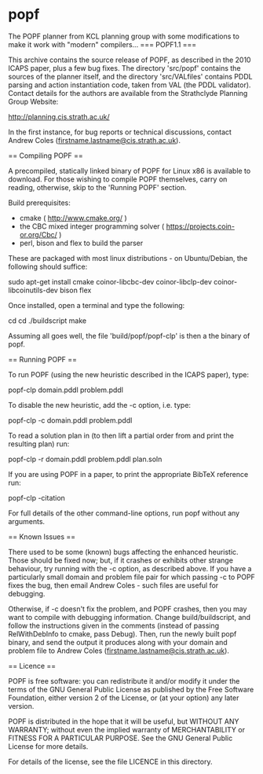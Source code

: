 # popf
The POPF planner from KCL planning group with some modifications to make it work with "modern" compilers...
=== POPF1.1 ===

This archive contains the source release of POPF, as described in the 2010 ICAPS paper, plus a few bug fixes.  The directory 'src/popf' contains the sources of the planner itself, and the directory 'src/VALfiles' contains PDDL parsing and action instantiation code, taken from VAL (the PDDL validator).  Contact details for the authors are available from the Strathclyde Planning Group Website:

http://planning.cis.strath.ac.uk/

In the first instance, for bug reports or technical discussions, contact Andrew Coles (firstname.lastname@cis.strath.ac.uk).

== Compiling POPF ==

A precompiled, statically linked binary of POPF for Linux x86 is available to download.  For those wishing to compile POPF themselves, carry on reading, otherwise, skip to the 'Running POPF' section.

Build prerequisites:
- cmake ( http://www.cmake.org/ )
- the CBC mixed integer programming solver ( https://projects.coin-or.org/Cbc/ )
- perl, bison and flex to build the parser

These are packaged with most linux distributions - on Ubuntu/Debian, the following should suffice:

sudo apt-get install cmake coinor-libcbc-dev coinor-libclp-dev coinor-libcoinutils-dev bison flex

Once installed, open a terminal and type the following:

cd <directory containing this file>
cd <build>
./buildscript
make

Assuming all goes well, the file 'build/popf/popf-clp' is then a the binary of popf.

== Running POPF ==

To run POPF (using the new heuristic described in the ICAPS paper), type:

popf-clp domain.pddl problem.pddl

To disable the new heuristic, add the -c option, i.e. type:

popf-clp -c domain.pddl problem.pddl

To read a solution plan in (to then lift a partial order from and print the resulting plan) run:

popf-clp -r domain.pddl problem.pddl plan.soln

If you are using POPF in a paper, to print the appropriate BibTeX reference run:

popf-clp -citation

For full details of the other command-line options, run popf without any arguments.

== Known Issues ==

There used to be some (known) bugs affecting the enhanced heuristic.  Those should be fixed now; but, if it crashes or exhibits other strange behaviour, try running with the -c option, as described above.  If you have a particularly small domain and problem file pair for which passing -c to POPF fixes the bug, then email Andrew Coles - such files are useful for debugging.

Otherwise, if -c doesn't fix the problem, and POPF crashes, then you may want to compile with debugging information.  Change build/buildscript, and follow the instructions given in the comments (instead of passing RelWithDebInfo to cmake, pass Debug).  Then, run the newly built popf binary, and send the output it produces along with your domain and problem file to Andrew Coles (firstname.lastname@cis.strath.ac.uk).

== Licence ==

POPF is free software: you can redistribute it and/or modify
it under the terms of the GNU General Public License as published by
the Free Software Foundation, either version 2 of the License, or
(at your option) any later version.

POPF is distributed in the hope that it will be useful,
but WITHOUT ANY WARRANTY; without even the implied warranty of
MERCHANTABILITY or FITNESS FOR A PARTICULAR PURPOSE.  See the
GNU General Public License for more details.

For details of the license, see the file LICENCE in this directory.

